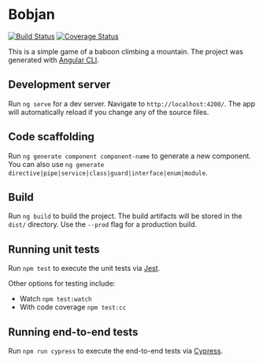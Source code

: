 # Bobjan
[![Build Status](https://travis-ci.org/hpieterse/bobjan.svg?branch=master)](https://travis-ci.org/hpieterse/bobjan)
[![Coverage Status](https://coveralls.io/repos/github/hpieterse/bobjan/badge.svg?branch=master)](https://coveralls.io/github/hpieterse/bobjan?branch=master)

This is a simple game of a baboon climbing a mountain. The project was generated with [Angular CLI](https://github.com/angular/angular-cli).

## Development server

Run `ng serve` for a dev server. Navigate to `http://localhost:4200/`. The app will automatically reload if you change any of the source files.

## Code scaffolding

Run `ng generate component component-name` to generate a new component. You can also use `ng generate directive|pipe|service|class|guard|interface|enum|module`.

## Build

Run `ng build` to build the project. The build artifacts will be stored in the `dist/` directory. Use the `--prod` flag for a production build.

## Running unit tests

Run `npm test` to execute the unit tests via [Jest](https://jestjs.io/).

Other options for testing include:
* Watch `npm test:watch`
* With code coverage `npm test:cc`

## Running end-to-end tests

Run `npm run cypress` to execute the end-to-end tests via [Cypress](http://www.cypress.io/).
